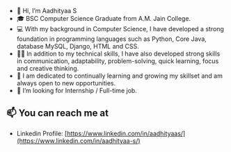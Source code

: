 - 👋 Hi, I’m Aadhityaa S
- 🎓 BSC Computer Science Graduate from A.M. Jain College.
- 💻 With my background in Computer Science, I have developed a strong foundation in programming languages such as Python, Core Java, database MySQL, Django, HTML and CSS.
- 🤹🏻 In addition to my technical skills, I have also developed strong skills in communication, adaptability, problem-solving, quick learning, focus and creative thinking.
- 🙂 I am dedicated to continually learning and growing my skillset and am always open to new opportunities.
- 🤝 I’m looking for Internship / Full-time job.

## 📫 You can reach me at
- Linkedin Profile: [https://www.linkedin.com/in/aadhityaas/](https://www.linkedin.com/in/aadhityaa-s/)
<!---
Aadhityaa745/Aadhityaa745 is a ✨ special ✨ repository because its `README.md` (this file) appears on your GitHub profile.
You can click the Preview link to take a look at your changes.
--->
